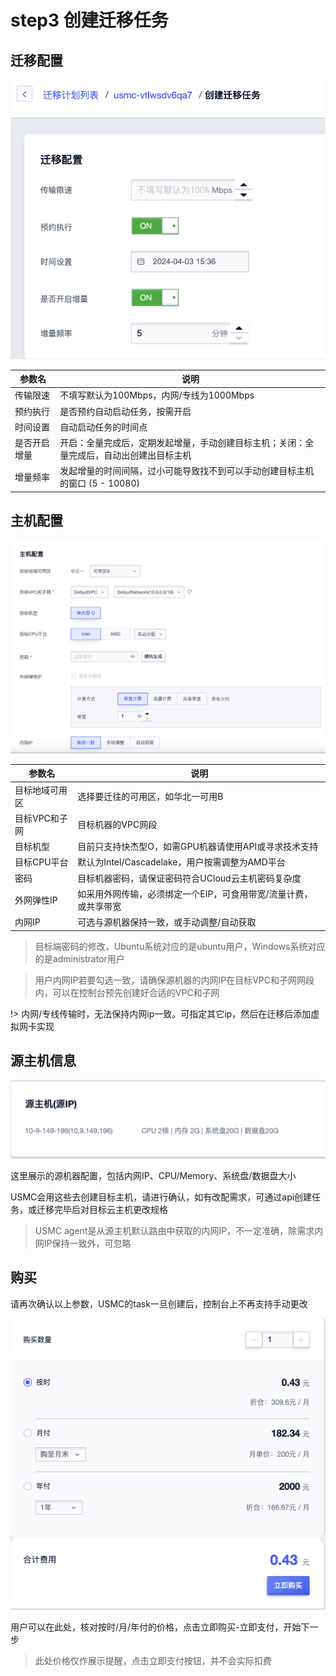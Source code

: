 # step3 创建迁移任务

## 迁移配置

![](/images/migrate_config.png)

| 参数名       | 说明                                                                                     |
| ------------ | ---------------------------------------------------------------------------------------- |
| 传输限速     | 不填写默认为100Mbps，内网/专线为1000Mbps                                                 |
| 预约执行     | 是否预约自动启动任务，按需开启                                                           |
| 时间设置     | 自动启动任务的时间点                                                                     |
| 是否开启增量 | 开启：全量完成后，定期发起增量，手动创建目标主机；关闭：全量完成后，自动出创建出目标主机 |
| 增量频率     | 发起增量的时间间隔，过小可能导致找不到可以手动创建目标主机的窗口 (5 - 10080)             |

## 主机配置

![](/images/uhost_config.png)

| 参数名         | 说明                                                             |
| -------------- | ---------------------------------------------------------------- |
| 目标地域可用区 | 选择要迁往的可用区，如华北一可用B                                |
| 目标VPC和子网  | 目标机器的VPC网段                                                |
| 目标机型       | 目前只支持快杰型O，如需GPU机器请使用API或寻求技术支持            |
| 目标CPU平台    | 默认为Intel/Cascadelake，用户按需调整为AMD平台                   |
| 密码           | 目标机器密码，请保证密码符合UCloud云主机密码复杂度               |
| 外网弹性IP     | 如采用外网传输，必须绑定一个EIP，可食用带宽/流量计费，或共享带宽 |
| 内网IP         | 可选与源机器保持一致，或手动调整/自动获取                        |

> 目标端密码的修改，Ubuntu系统对应的是ubuntu用户，Windows系统对应的是administrator用户

> 用户内网IP若要勾选一致，请确保源机器的内网IP在目标VPC和子网网段内，可以在控制台预先创建好合适的VPC和子网

!> 内网/专线传输时，无法保持内网ip一致。可指定其它ip，然后在迁移后添加虚拟网卡实现

## 源主机信息

![](/images/source_vm_info.png)

这里展示的源机器配置，包括内网IP、CPU/Memory、系统盘/数据盘大小

USMC会用这些去创建目标主机，请进行确认，如有改配需求，可通过api创建任务，或迁移完毕后对目标云主机更改规格

> USMC agent是从源主机默认路由中获取的内网IP，不一定准确，除需求内网IP保持一致外，可忽略

## 购买

请再次确认以上参数，USMC的task一旦创建后，控制台上不再支持手动更改

![](/images/usmc_purchase.png)

用户可以在此处，核对按时/月/年付的价格，点击立即购买-立即支付，开始下一步

> 此处价格仅作展示提醒，点击立即支付按钮，并不会实际扣费